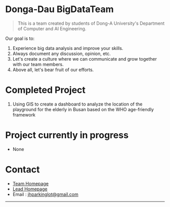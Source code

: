 # Donga-Dau BigDataTeam

> This is a team created by students of Dong-A University's Department of Computer and AI Engineering.  



Our goal is to:

1. Experience big data analysis and improve your skills.
2. Always document any discussion, opinion, etc.
3. Let's create a culture where we can communicate and grow together with our team members.
4. Above all, let's bear fruit of our efforts.

# Completed Project 

1. Using GIS to create a dashboard to analyze the location of the playground for the elderly in Busan based on the WHO age-friendly framework

# Project currently in progress 
- None

# Contact

- [Team Homepage](https://dau-bigdatateams.github.io/)
- [Lead Homepage](https://jhpark.org)
- Email : jhparkinglot@gmail.com
___
